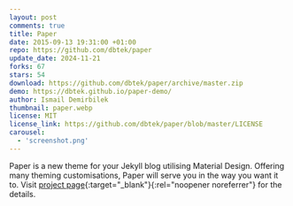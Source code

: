 ```yaml
---
layout: post
comments: true
title: Paper
date: 2015-09-13 19:31:00 +01:00
repo: https://github.com/dbtek/paper
update_date: 2024-11-21
forks: 67
stars: 54
download: https://github.com/dbtek/paper/archive/master.zip
demo: https://dbtek.github.io/paper-demo/
author: Ismail Demirbilek
thumbnail: paper.webp
license: MIT
license_link: https://github.com/dbtek/paper/blob/master/LICENSE
carousel:
  - 'screenshot.png'
---
```


Paper is a new theme for your  Jekyll blog utilising Material Design.
Offering many theming customisations, Paper will serve you in the way you want it to. Visit [project page](https://github.com/dbtek/paper){:target="_blank"}{:rel="noopener noreferrer"} for the details.
